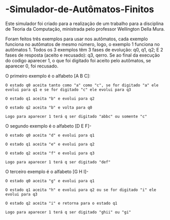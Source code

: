 # -Simulador-de-Autômatos-Finitos
Este simulador foi criado para a realização de um trabalho para a disciplina de Teoria da Computação, ministrada pelo professor Wellington Della Mura.

Foram feitos três exemplos para usar nos autômatos, cada exemplo funciona no autômatos de mesmo número, logo, o exemplo 1 funciona no autômatos 1. Todos os 3 exemplos têm 3 fases de evolução: q0, q1, q2; E 2 fases de resposta (aceito e recusado): q3, qerro. Se ao final da execução do codigo aparecer 1, o que foi digitado foi aceito pelo autômatos, se aparecer 0, foi recusado.



O primeiro exemplo é o alfabeto [A B C]:
  
    O estado q0 aceita tanto como "a" como "c", se for digitado "a" ele evolui para q1 e se for digitado "c" ele evolui para q3
  
    O estado q1 aceita "b" e evolui para q2
  
    O estado q2 aceita "b" e volta para q0
  
    Logo para aparecer 1 terá q ser digitado "abbc" ou somente "c"


O segundo exemplo é o alfabeto [D E F]- 
  
    O estado q0 aceita "d" e evolui para q1 
  
    O estado q1 aceita "e" e evolui para q2
  
    O estado q2 aceita "f" e evolui para q3
  
    Logo para aparecer 1 terá q ser digitado "def"
  
  
O terceiro exemplo é o alfabeto [G H I]- 
  
    O estado q0 aceita "g" e evolui para q1
  
    O estado q1 aceita "h" e evolui para q2 ou se for digitado "i" ele evolui para q3 
  
    O estado q2 aceita "i" e retorna para o estado q1
  
    Logo para aparecer 1 terá q ser digitado "ghii" ou "gi"

